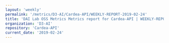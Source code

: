 ```yaml
---
layout: 'weekly'
permalink: '/metrics/D3-AI/Cardea-API/WEEKLY-REPORT-2019-02-24'
title: 'DAI Lab OSS Metrics Metrics report for Cardea-API | WEEKLY-REPORT-2019-02-24'
organization: 'D3-AI'
repository: 'Cardea-API'
current_date: '2019-02-24'
---
```

